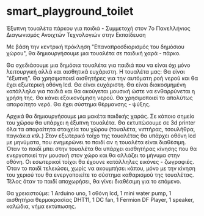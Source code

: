 # smart_playground_toilet
Έξυπνη τουαλέτα πάρκου για παιδιά - Συμμετοχή στον 7o Πανελλήνιος Διαγωνισμός Ανοιχτών Τεχνολογιών στην Εκπαίδευση

Με βάση την κεντρική πρόκληση "Επαναπροσδιορισμός του δημόσιου χώρου", θα δημιουργήσουμε μια τουαλέτα σε παιδική χαρά - πάρκο.

Θα σχεδιάσουμε μια δημόσια τουαλέτα για παιδιά που να είναι όχι μόνο λειτουργική αλλά και αισθητικά ευχάριστη. 
Η τουαλέτα μας:
Θα είναι "έξυπνη". Θα χρησιμοποιεί αισθητήρες για την αυτόματη ροή νερού και θα έχει εξωτερική οθόνη lcd. 
Θα είναι ευχάριστη. Θα είναι διακοσμημένη κατάλληλα για παιδιά και θα ακούγεται μουσική ώστε να ενθαρρύνεται η χρήση της.
Θα κάνει εξοικονόμηση νερού. Θα χρησιμοποιεί το απολύτως απαραίτητο νερό.
Θα έχει σύστημα θέρμανσης - ψύξης.

Αρχικά θα δημιουργήσουμε μια μακέτα παιδικής χαράς. Σε κάποιο σημείο του χώρου θα υπάρχει η έξυπνη τουαλέτα.
Θα εκτυπώσουμε σε 3d printer όλα τα απαραίτητα στοιχεία του χώρου (τουαλέτα, νιπτήρας, τσουλήθρα, παγκάκια κτλ.)
Στον εξωτερικό τοίχο της τουαλέτας θα υπάρχει οθόνη lcd με μηνύματα, που ενημερώνει το παιδί αν η τουαλέτα είναι διαθέσιμη.
Όταν το παιδί μπει στην τουαλέτα θα υπάρχει αισθητήρας κίνησης που θα ενεργοποιεί την μουσική στον χώρο και θα 
αλλάζει το μήνυμα στην οθόνη.
Οι εσωτερικοί τοίχοι θα έχουνε κατάλληλες εικόνες - ζωγραφιές.
Όταν το παιδί τελειώσει, χωρίς να ακουμπήσει κάπου, μόνο με την κίνηση του χεριού του θα ενεργοποιείτε το σύστημα καθαρισμού της τουαλέτας.
Τέλος όταν το παιδί αποχωρήσει, θα γίνει διαθέσιμη για το επόμενο. 

Θα χρειαστούμε: 1 Arduino uno, 1 οθόνη lcd, 1 mini water pump, 1 αισθητήρα θερμοκρασίας DHT11, 1 DC fan, 1 Fermion DF Player, 1 speaker, καλώδια, νήμα εκτύπωσης.
